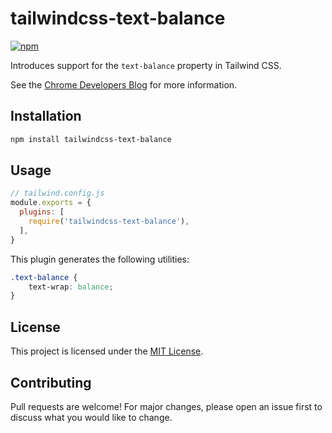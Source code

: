 # tailwindcss-text-balance

[![npm](https://img.shields.io/npm/v/tailwindcss-text-balance?style=shield)
](https://www.npmjs.com/package/tailwindcss-text-balance)

Introduces support for the `text-balance` property in Tailwind CSS.

See the [Chrome Developers Blog](https://developer.chrome.com/blog/css-text-wrap-balance/) for more
information.

## Installation

```sh
npm install tailwindcss-text-balance
```

## Usage

```js
// tailwind.config.js
module.exports = {
  plugins: [
    require('tailwindcss-text-balance'),
  ],
}
```

This plugin generates the following utilities:

```css
.text-balance {
    text-wrap: balance;
}
```

## License

This project is licensed under the [MIT License](LICENSE.md).

## Contributing

Pull requests are welcome! For major changes, please open an issue first to discuss what you would like to change.